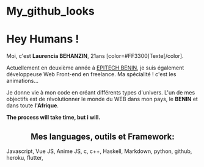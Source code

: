 # My_github_looks

# Hey Humans !

Moi, c'est **Laurencia BEHANZIN**, 21ans [color=#FF3300]Texte[/color].

Actuellement en deuxième année à [EPITECH BENIN](https://www.epitech.bj), je suis également développeuse Web Front-end en freelance. Ma spécialité ! c'est les animations...

Je donne vie à mon code en créant différents types d'univers.
L'un de mes objectifs est de révolutionner le monde du WEB dans mon pays, le **BENIN** et dans toute **l'Afrique**.

**The process will take time, but i will.**

<div align="center"> <h2>Mes languages, outils et Framework:</h2> </div>

Javascript, Vue JS, Anime JS, c, c++, Haskell, Markdown, python, github, heroku, flutter,